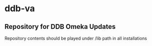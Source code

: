 # ddb-va

## Repository for DDB Omeka Updates

Repository contents should be played under /lib path in all installations
